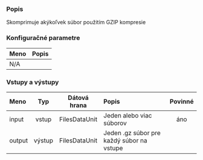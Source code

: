 ### Popis

Skomprimuje akýkoľvek súbor použitím GZIP kompresie

### Konfiguračné parametre

| Meno | Popis |
|:----|:----|
| N/A | |

### Vstupy a výstupy ###

|Meno |Typ | Dátová hrana | Popis | Povinné |
|:--------|:------:|:------:|:-------------|:---------------------:|
|input  |vstup| FilesDataUnit | Jeden alebo viac súborov |áno|
|output |výstup| FilesDataUnit | Jeden .gz súbor pre každý súbor na vstupe ||